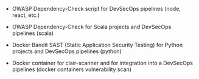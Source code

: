 - OWASP Dependency-Check script for DevSecOps pipelines (node, react, etc.)

- OWASP Dependency-Check for Scala projects and DevSecOps pipelines (scala)

- Docker Bandit SAST (Static Application Security Testing) for Python projects and DevSecOps pipelines (python)

- Docker container for clair-scanner and for integration into a DevSecOps pipelines (docker containers vulnerability scan)
